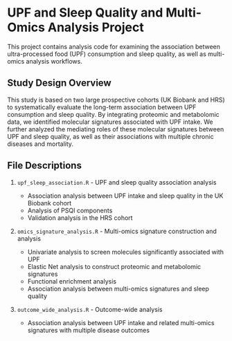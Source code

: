 # UPF and Sleep Quality and Multi-Omics Analysis Project

This project contains analysis code for examining the association between ultra-processed food (UPF) consumption and sleep quality, as well as multi-omics analysis workflows.

## Study Design Overview

This study is based on two large prospective cohorts (UK Biobank and HRS) to systematically evaluate the long-term association between UPF consumption and sleep quality. By integrating proteomic and metabolomic data, we identified molecular signatures associated with UPF intake. We further analyzed the mediating roles of these molecular signatures between UPF and sleep quality, as well as their associations with multiple chronic diseases and mortality.

## File Descriptions

1. `upf_sleep_association.R` - UPF and sleep quality association analysis
   - Association analysis between UPF intake and sleep quality in the UK Biobank cohort
   - Analysis of PSQI components
   - Validation analysis in the HRS cohort

2. `omics_signature_analysis.R` - Multi-omics signature construction and analysis
   - Univariate analysis to screen molecules significantly associated with UPF
   - Elastic Net analysis to construct proteomic and metabolomic signatures
   - Functional enrichment analysis
   - Association analysis between multi-omics signatures and sleep quality

3. `outcome_wide_analysis.R` - Outcome-wide analysis
   - Association analysis between UPF intake and related multi-omics signatures with multiple disease outcomes